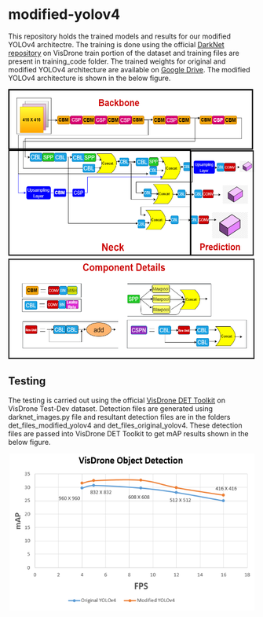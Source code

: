# modified-yolov4
This repository holds the trained models and results for our modified YOLOv4 architectre. The training is done using the official [DarkNet repository](https://github.com/AlexeyAB/darknet.git) on VisDrone train portion of the dataset and training files are present in training_code folder. The trained weights for original and modified YOLOv4 architecture are available on [Google Drive](https://drive.google.com/drive/folders/1ETRmejbZnB2BFs-ksw286VY0CHI5dCBt?usp=sharing). The modified YOLOv4 architecture is shown in the below figure.
<p align="center">
  <img width="600" height="550" src="https://github.com/sharoseali/modified-yolov4/blob/main/yolo_paper_image_Modified.png">
</p>


## Testing
The testing is carried out using the official [VisDrone DET Toolkit](https://github.com/VisDrone/VisDrone2018-DET-toolkit.git) on VisDrone Test-Dev dataset. Detection files are generated using darknet_images.py file and resultant detection  files are in the folders det_files_modified_yolov4 and det_files_original_yolov4. These detection files are passed into VisDrone DET Toolkit to get mAP results shown in the below figure.
<p align="center">
  <img width="500" height="320" src="https://github.com/sharoseali/modified-yolov4/blob/main/final_results.png">
</p>

